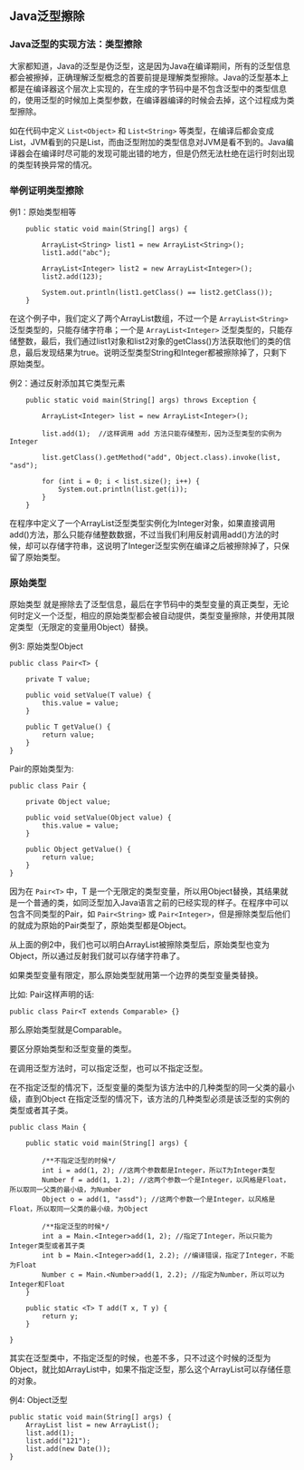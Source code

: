 ## Java泛型擦除

### Java泛型的实现方法：类型擦除

大家都知道，Java的泛型是伪泛型，这是因为Java在编译期间，所有的泛型信息都会被擦掉，正确理解泛型概念的首要前提是理解类型擦除。Java的泛型基本上都是在编译器这个层次上实现的，在生成的字节码中是不包含泛型中的类型信息的，使用泛型的时候加上类型参数，在编译器编译的时候会去掉，这个过程成为类型擦除。

如在代码中定义 ```List<Object>``` 和 ```List<String>``` 等类型，在编译后都会变成List，JVM看到的只是List，而由泛型附加的类型信息对JVM是看不到的。Java编译器会在编译时尽可能的发现可能出错的地方，但是仍然无法杜绝在运行时刻出现的类型转换异常的情况。

### 举例证明类型擦除

例1：原始类型相等
```
    public static void main(String[] args) {

        ArrayList<String> list1 = new ArrayList<String>();
        list1.add("abc");

        ArrayList<Integer> list2 = new ArrayList<Integer>();
        list2.add(123);

        System.out.println(list1.getClass() == list2.getClass());
    }
```

在这个例子中，我们定义了两个ArrayList数组，不过一个是 ```ArrayList<String>``` 泛型类型的，只能存储字符串；一个是 ```ArrayList<Integer>``` 泛型类型的，只能存储整数，最后，我们通过list1对象和list2对象的getClass()方法获取他们的类的信息，最后发现结果为true。说明泛型类型String和Integer都被擦除掉了，只剩下原始类型。

例2：通过反射添加其它类型元素
```
    public static void main(String[] args) throws Exception {

        ArrayList<Integer> list = new ArrayList<Integer>();

        list.add(1);  //这样调用 add 方法只能存储整形，因为泛型类型的实例为 Integer

        list.getClass().getMethod("add", Object.class).invoke(list, "asd");

        for (int i = 0; i < list.size(); i++) {
            System.out.println(list.get(i));
        }
    }
```
在程序中定义了一个ArrayList泛型类型实例化为Integer对象，如果直接调用add()方法，那么只能存储整数数据，不过当我们利用反射调用add()方法的时候，却可以存储字符串，这说明了Integer泛型实例在编译之后被擦除掉了，只保留了原始类型。

### 原始类型

原始类型 就是擦除去了泛型信息，最后在字节码中的类型变量的真正类型，无论何时定义一个泛型，相应的原始类型都会被自动提供，类型变量擦除，并使用其限定类型（无限定的变量用Object）替换。

例3: 原始类型Object
```
public class Pair<T> {
    
    private T value;

    public void setValue(T value) {
        this.value = value;
    }

    public T getValue() {
        return value;
    }
}
```
Pair的原始类型为:
```
public class Pair {
    
    private Object value;

    public void setValue(Object value) {
        this.value = value;
    }

    public Object getValue() {
        return value;
    }
}
```
因为在 ```Pair<T>``` 中，T 是一个无限定的类型变量，所以用Object替换，其结果就是一个普通的类，如同泛型加入Java语言之前的已经实现的样子。在程序中可以包含不同类型的Pair，如 ```Pair<String>``` 或 ```Pair<Integer>```，但是擦除类型后他们的就成为原始的Pair类型了，原始类型都是Object。

从上面的例2中，我们也可以明白ArrayList被擦除类型后，原始类型也变为Object，所以通过反射我们就可以存储字符串了。

如果类型变量有限定，那么原始类型就用第一个边界的类型变量类替换。

比如: Pair这样声明的话:

``` public class Pair<T extends Comparable> {}  ```

那么原始类型就是Comparable。

要区分原始类型和泛型变量的类型。

在调用泛型方法时，可以指定泛型，也可以不指定泛型。

在不指定泛型的情况下，泛型变量的类型为该方法中的几种类型的同一父类的最小级，直到Object
在指定泛型的情况下，该方法的几种类型必须是该泛型的实例的类型或者其子类。

```
public class Main {

    public static void main(String[] args) {
        
        /**不指定泛型的时候*/
        int i = add(1, 2); //这两个参数都是Integer，所以T为Integer类型
        Number f = add(1, 1.2); //这两个参数一个是Integer，以风格是Float，所以取同一父类的最小级，为Number
        Object o = add(1, "assd"); //这两个参数一个是Integer，以风格是Float，所以取同一父类的最小级，为Object

        /**指定泛型的时候*/
        int a = Main.<Integer>add(1, 2); //指定了Integer，所以只能为Integer类型或者其子类
        int b = Main.<Integer>add(1, 2.2); //编译错误，指定了Integer，不能为Float
        Number c = Main.<Number>add(1, 2.2); //指定为Number，所以可以为Integer和Float
    }

    public static <T> T add(T x, T y) {
        return y;
    }

}
```

其实在泛型类中，不指定泛型的时候，也差不多，只不过这个时候的泛型为Object，就比如ArrayList中，如果不指定泛型，那么这个ArrayList可以存储任意的对象。

例4: Object泛型
```
public static void main(String[] args) {  
    ArrayList list = new ArrayList();  
    list.add(1);  
    list.add("121");  
    list.add(new Date());  
}  
```